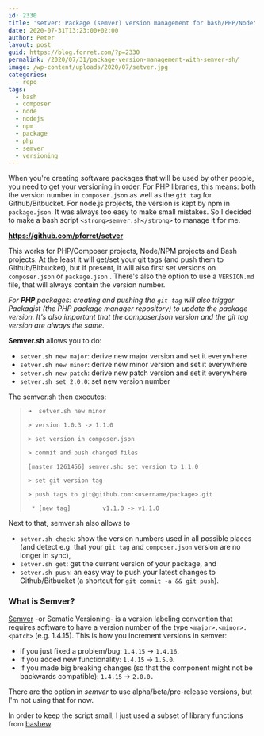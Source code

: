 ```yaml
---
id: 2330
title: 'setver: Package (semver) version management for bash/PHP/Node'
date: 2020-07-31T13:23:00+02:00
author: Peter
layout: post
guid: https://blog.forret.com/?p=2330
permalink: /2020/07/31/package-version-management-with-semver-sh/
image: /wp-content/uploads/2020/07/setver.jpg
categories:
  - repo
tags:
  - bash
  - composer
  - node
  - nodejs
  - npm
  - package
  - php
  - semver
  - versioning
---
```

When you're creating software packages that will be used by other people, you need to get your versioning in order. For PHP libraries, this means: both the version number in `composer.json` as well as the `git tag` for Github/Bitbucket. For node.js projects, the version is kept by npm in `package.json`. It was always too easy to make small mistakes. So I decided to make a bash script `<strong>semver.sh</strong>` to manage it for me.

**<https://github.com/pforret/setver>**

This works for PHP/Composer projects, Node/NPM projects and Bash projects. At the least it will get/set your git tags (and push them to Github/Bitbucket), but if present, it will also first set versions on `composer.json` or `package.json` . There's also the option to use a `VERSION.md` file, that will always contain the version number.

_For **PHP** packages: creating and pushing the `git tag` will also trigger Packagist (the PHP package manager repository) to update the package version. It's also important that the composer.json version and the git tag version are always the same._

**Semver.sh** allows you to do:

  * `setver.sh new major`: derive new major version and set it everywhere
  * `setver.sh new minor`: derive new minor version and set it everywhere
  * `setver.sh new patch`: derive new patch version and set it everywhere
  * `setver.sh set 2.0.0`: set new version number

The semver.sh then executes:

<blockquote class="wp-block-quote">
  <p>
    <code>➜&nbsp; setver.sh new minor</code>
  </p>
  
  <p>
    <code>&gt; version 1.0.3 -&gt; 1.1.0</code>
  </p>
  
  <p>
    <code>&gt; set version in composer.json</code>
  </p>
  
  <p>
    <code>&gt; commit and push changed files</code>
  </p>
  
  <p>
    <code>[master 1261456] semver.sh: set version to 1.1.0</code>
  </p>
  
  <p>
    <code>&gt; set git version tag</code>
  </p>
  
  <p>
    <code>&gt; push tags to git@github.com:&lt;username/package&gt;.git</code>
  </p>
  
  <p>
    <code>&nbsp;* [new tag] &nbsp; &nbsp; &nbsp; &nbsp; v1.1.0 -&gt; v1.1.0</code>
  </p>
</blockquote>

Next to that, semver.sh also allows to 

  * `setver.sh check`: show the version numbers used in all possible places (and detect e.g. that your `git tag` and `composer.json` version are no longer in sync), 
  * `setver.sh get`: get the current version of your package, and 
  * `setver.sh push`: an easy way to push your latest changes to Github/Bitbucket (a shortcut for `git commit -a && git push`).

### What is Semver?

[Semver](https://semver.org/) -or Sematic Versioning- is a version labeling convention that requires software to have a version number of the type `<major>.<minor>.<patch>` (e.g. 1.4.15). This is how you increment versions in semver: 

  * if you just fixed a problem/bug: `1.4.15` -> `1.4.16`. 
  * If you added new functionality: `1.4.15` -> `1.5.0`. 
  * If you made big breaking changes (so that the component might not be backwards compatible): `1.4.15` -> `2.0.0.`

There are the option in _semver_ to use alpha/beta/pre-release versions, but I'm not using that for now.

In order to keep the script small, I just used a subset of library functions from [bashew](https://github.com/pforret/bashew).